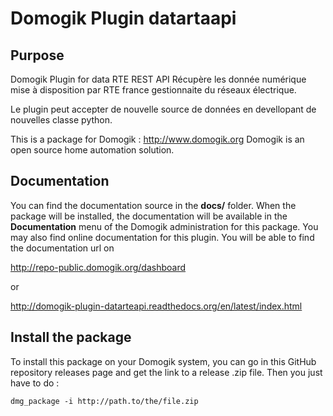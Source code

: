 # Domogik Plugin datartaapi

## Purpose

Domogik Plugin for data RTE REST API
Récupère les donnée numérique mise à disposition par RTE france gestionnaite du réseaux électrique.

Le plugin peut accepter de nouvelle source de données en devellopant de nouvelles classe python.

This is a package for Domogik : http://www.domogik.org
Domogik is an open source home automation solution.

## Documentation 

You can find the documentation source in the **docs/** folder. When the package will be installed, the documentation will be available in the **Documentation** menu of the Domogik administration for this package.
You may also find online documentation for this plugin. 
You will be able to find the documentation url on 

http://repo-public.domogik.org/dashboard

or

http://domogik-plugin-datarteapi.readthedocs.org/en/latest/index.html


## Install the package

To install this package on your Domogik system, you can go in this GitHub repository releases page and get the link to a release .zip file. Then you just have to do :

    dmg_package -i http://path.to/the/file.zip
